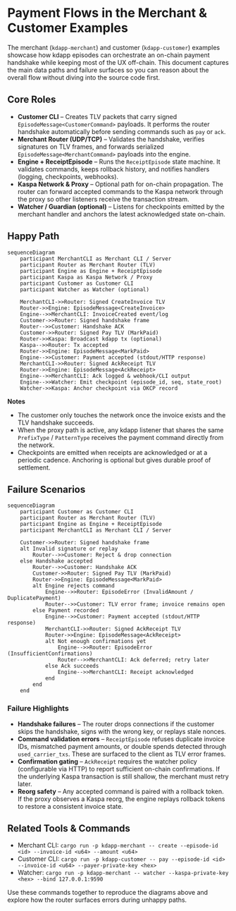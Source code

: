 # Payment Flows in the Merchant & Customer Examples

The merchant (`kdapp-merchant`) and customer (`kdapp-customer`) examples showcase how kdapp episodes can orchestrate an on-chain payment handshake while keeping most of the UX off-chain. This document captures the main data paths and failure surfaces so you can reason about the overall flow without diving into the source code first.

## Core Roles

- **Customer CLI** – Creates TLV packets that carry signed `EpisodeMessage<CustomerCommand>` payloads. It performs the router handshake automatically before sending commands such as `pay` or `ack`.
- **Merchant Router (UDP/TCP)** – Validates the handshake, verifies signatures on TLV frames, and forwards serialized `EpisodeMessage<MerchantCommand>` payloads into the engine.
- **Engine + ReceiptEpisode** – Runs the `ReceiptEpisode` state machine. It validates commands, keeps rollback history, and notifies handlers (logging, checkpoints, webhooks).
- **Kaspa Network & Proxy** – Optional path for on-chain propagation. The router can forward accepted commands to the Kaspa network through the proxy so other listeners receive the transaction stream.
- **Watcher / Guardian (optional)** – Listens for checkpoints emitted by the merchant handler and anchors the latest acknowledged state on-chain.

## Happy Path

```mermaid
sequenceDiagram
    participant MerchantCLI as Merchant CLI / Server
    participant Router as Merchant Router (TLV)
    participant Engine as Engine + ReceiptEpisode
    participant Kaspa as Kaspa Network / Proxy
    participant Customer as Customer CLI
    participant Watcher as Watcher (optional)

    MerchantCLI->>Router: Signed CreateInvoice TLV
    Router->>Engine: EpisodeMessage<CreateInvoice>
    Engine-->>MerchantCLI: InvoiceCreated event/log
    Customer->>Router: Signed handshake frame
    Router-->>Customer: Handshake ACK
    Customer->>Router: Signed Pay TLV (MarkPaid)
    Router->>Kaspa: Broadcast kdapp tx (optional)
    Kaspa-->>Router: Tx accepted
    Router->>Engine: EpisodeMessage<MarkPaid>
    Engine-->>Customer: Payment accepted (stdout/HTTP response)
    MerchantCLI->>Router: Signed AckReceipt TLV
    Router->>Engine: EpisodeMessage<AckReceipt>
    Engine-->>MerchantCLI: Ack logged & webhook/CLI output
    Engine-->>Watcher: Emit checkpoint (episode_id, seq, state_root)
    Watcher->>Kaspa: Anchor checkpoint via OKCP record
```

**Notes**
- The customer only touches the network once the invoice exists and the TLV handshake succeeds.
- When the proxy path is active, any kdapp listener that shares the same `PrefixType` / `PatternType` receives the payment command directly from the network.
- Checkpoints are emitted when receipts are acknowledged or at a periodic cadence. Anchoring is optional but gives durable proof of settlement.

## Failure Scenarios

```mermaid
sequenceDiagram
    participant Customer as Customer CLI
    participant Router as Merchant Router (TLV)
    participant Engine as Engine + ReceiptEpisode
    participant MerchantCLI as Merchant CLI / Server

    Customer->>Router: Signed handshake frame
    alt Invalid signature or replay
        Router-->>Customer: Reject & drop connection
    else Handshake accepted
        Router-->>Customer: Handshake ACK
        Customer->>Router: Signed Pay TLV (MarkPaid)
        Router->>Engine: EpisodeMessage<MarkPaid>
        alt Engine rejects command
            Engine-->>Router: EpisodeError (InvalidAmount / DuplicatePayment)
            Router-->>Customer: TLV error frame; invoice remains open
        else Payment recorded
            Engine-->>Customer: Payment accepted (stdout/HTTP response)
            MerchantCLI->>Router: Signed AckReceipt TLV
            Router->>Engine: EpisodeMessage<AckReceipt>
            alt Not enough confirmations yet
                Engine-->>Router: EpisodeError (InsufficientConfirmations)
                Router-->>MerchantCLI: Ack deferred; retry later
            else Ack succeeds
                Engine-->>MerchantCLI: Receipt acknowledged
            end
        end
    end
```

### Failure Highlights

- **Handshake failures** – The router drops connections if the customer skips the handshake, signs with the wrong key, or replays stale nonces.
- **Command validation errors** – `ReceiptEpisode` refuses duplicate invoice IDs, mismatched payment amounts, or double spends detected through `used_carrier_txs`. These are surfaced to the client as TLV error frames.
- **Confirmation gating** – `AckReceipt` requires the watcher policy (configurable via HTTP) to report sufficient on-chain confirmations. If the underlying Kaspa transaction is still shallow, the merchant must retry later.
- **Reorg safety** – Any accepted command is paired with a rollback token. If the proxy observes a Kaspa reorg, the engine replays rollback tokens to restore a consistent invoice state.

## Related Tools & Commands

- Merchant CLI: `cargo run -p kdapp-merchant -- create --episode-id <id> --invoice-id <u64> --amount <u64>`
- Customer CLI: `cargo run -p kdapp-customer -- pay --episode-id <id> --invoice-id <u64> --payer-private-key <hex>`
- Watcher: `cargo run -p kdapp-merchant -- watcher --kaspa-private-key <hex> --bind 127.0.0.1:9590`

Use these commands together to reproduce the diagrams above and explore how the router surfaces errors during unhappy paths.
